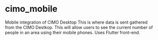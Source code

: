 # cimo_mobile

Mobile integration of CIMO Desktop
This is where data is sent gathered from the CIMO Destkop.
This will allow users to see the current number of people in an area using their mobile phones.
Uses Flutter front-end.
